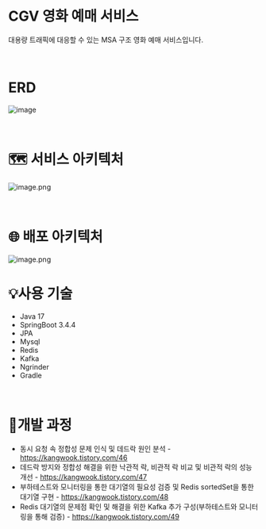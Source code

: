 # CGV 영화 예매 서비스

대용량 트래픽에 대응할 수 있는 MSA 구조 영화 예매 서비스입니다.


<br>

# ERD

![image](https://github.com/user-attachments/assets/b2a72ba6-d309-43db-b00a-d66c073973e3)


<br>

# 🗺️ 서비스 아키텍처

![image.png](attachment:833149af-c0fb-4cd6-a70c-35dd33865e85:image.png)

<br>

# 🌐 배포 아키텍처

![image.png](attachment:5830f768-f62c-4d3a-9a3a-5701cddd4d60:image.png)
<br>

# 💡사용 기술


- Java 17
- SpringBoot 3.4.4
- JPA
- Mysql
- Redis
- Kafka
- Ngrinder
- Gradle
  
<br>

# 📌개발 과정


- 동시 요청 속 정합성 문제 인식 및 데드락 원인 분석 - https://kangwook.tistory.com/46
- 데드락 방지와 정합성 해결을 위한 낙관적 락, 비관적 락 비교 및 비관적 락의 성능 개선 - https://kangwook.tistory.com/47
- 부하테스트와 모니터링을 통한 대기열의 필요성 검증 및 Redis sortedSet을 통한 대기열 구현 - https://kangwook.tistory.com/48
- Redis 대기열의 문제점 확인 및 해결을 위한 Kafka 추가 구성(부하테스트와 모니터링을 통해 검증) - https://kangwook.tistory.com/49






